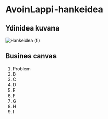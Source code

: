 
# AvoinLappi-hankeidea

## Ydinidea kuvana

![Hankeidea (fi)](/blob/master/AvoinLappi-hanke_ja_palvelut.png?raw=true "AvoinLappi-hankeidea (business canvas)")

## Busines canvas

1. Problem
2. B
3. C
4. D
5. E
6. F
7. G
8. H
9. I


